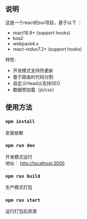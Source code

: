 ## 说明

这是一个react的ssr项目，基于以下 ：

- react16.8+ (support hooks)
- koa2
- webpack4.x
- react-redux7.2+ (support hooks)

特性:

- 开发模式支持热更新
- 基于路由的代码分割
- 自定义Head以支持SEO
- 数据预加载（js/css）

## 使用方法

### `npm install`

安装依赖

### `npm run dev`

开发模式运行<br>
地址： [http://localhost:3000](http://localhost:3000)

### `npm run build`

生产模式打包

### `npm run start`

运行打包后资源